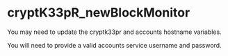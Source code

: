 # cryptK33pR_newBlockMonitor

You may need to update the cryptk33pr and accounts hostname variables. 

You will need to provide a valid accounts service username and password.

